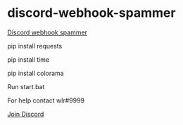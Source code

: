 # discord-webhook-spammer
<a href="" class="discord-button">Discord webhook spammer</a>

pip install requests

pip install time

pip install colorama

Run start.bat

For help contact wlr#9999

<a href="https://discord.gg/nexus-tools" class="discord-button">Join Discord</a>
